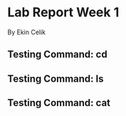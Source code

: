 # Lab Report Week 1
By Ekin Celik
## Testing Command: cd



## Testing Command: ls

## Testing Command: cat
